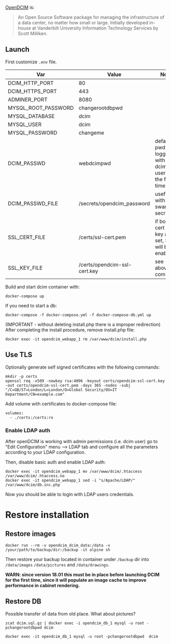 [OpenDCIM](https://www.opendcim.org) is:

> An Open Source Software package for managing the infrastructure of a 
> data center, no matter how small or large.  Initially developed 
> in-house at Vanderbilt University Information Technology Services by 
> Scott Milliken.  

## Launch

First customize `.env` file.

| Var               | Value                                | Note |
|-------------------|--------------------------------------|------|
|DCIM_HTTP_PORT          |80                                    |      |
|DCIM_HTTPS_PORT          |443                                    |      |
|ADMINER_PORT       |8080                                  |      |
|MYSQL_ROOT_PASSWORD|changerootdbpwd                       |      |
|MYSQL_DATABASE     |dcim                                  |      |
|MYSQL_USER         |dcim                                  |      |
|MYSQL_PASSWORD     |changeme                              |      |
|DCIM_PASSWD   |webdcimpwd    |default pwd for logging with dcim user for the first time  |
|DCIM_PASSWD_FILE   |/secrets/opendcim_password    |useful with swarm secrets |
|SSL_CERT_FILE      |/certs/ssl-cert.pem|if both cert and key are set, SSL will be enabled      |
|SSL_KEY_FILE       |/certs/opendcim-ssl-cert.key|see above comment      |


Build and start dcim container with:

    docker-compose up

If you need to start a db:

    docker-compose -f docker-compose.yml -f docker-compose-db.yml up

(IMPORTANT - without deleting install.php there is a improper redirection)
After completing the install procedure, remove install.php file:

    docker exec -it opendcim_webapp_1 rm /var/www/dcim/install.php

## Use TLS

Optionally generate self signed certificates with the following commands:

    mkdir -p certs
    openssl req -x509 -newkey rsa:4096 -keyout certs/opendcim-ssl-cert.key -out certs/opendcim-ssl-cert.pem -days 365 -nodes -subj "/C=GB/ST=London/L=London/O=Global Security/OU=IT Department/CN=example.com"

Add volume with certificates to docker-compose file:

    volumes:
      - ./certs:/certs:ro 
 

### Enable LDAP auth

After openDCIM is working with admin permissions (i.e. dcim user) go to "Edit Configuration" menu --> LDAP tab and configure all
the parameters according to your LDAP configuration.

Then, disable basic auth and enable LDAP auth:

    docker exec -it opendcim_webapp_1 mv /var/www/dcim/.htaccess /var/www/dcim/.htaccess.no
    docker exec -it opendcim_webapp_1 sed -i "s/Apache/LDAP/" /var/www/dcim/db.inc.php

Now you should be able to login with LDAP users credentials.

# Restore installation

## Restore images

    docker run --rm -v opendcim_dcim_data:/data -v /your/path/to/backup/dir:/backup -it alpine sh

Then restore your backup located in container under `/backup` dir into `/data/images` `/data/pictures` and `/data/drawings`.

**WARN: since version 18.01 this must be in place before launching DCIM for the first time, since 
it will populate an image cache to improve performance in cabinet rendering.**


## Restore DB

Possible transfer of data from old place.
What about pictures? 

    zcat dcim.sql.gz | docker exec -i opendcim_db_1 mysql -u root -pchangerootdbpwd dcim

    docker exec -it opendcim_db_1 mysql -u root -pchangerootdbpwd  dcim


